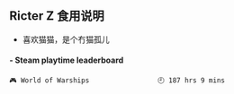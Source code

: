 ## Ricter Z 食用说明
- 喜欢猫猫，是个冇猫孤儿

<!-- steam-box start -->
#### - Steam playtime leaderboard
```text
🎮 World of Warships                 🕘 187 hrs 9 mins
```
<!-- Powered by https://github.com/YouEclipse/steam-box . -->
<!-- steam-box end -->
